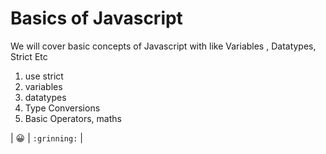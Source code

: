 
# Basics of Javascript 

We will cover basic concepts of Javascript with like Variables , Datatypes, Strict Etc 

1. use strict 
2. variables
3. datatypes 
4. Type Conversions
5. Basic Operators, maths

| :grinning: | `:grinning:` | 